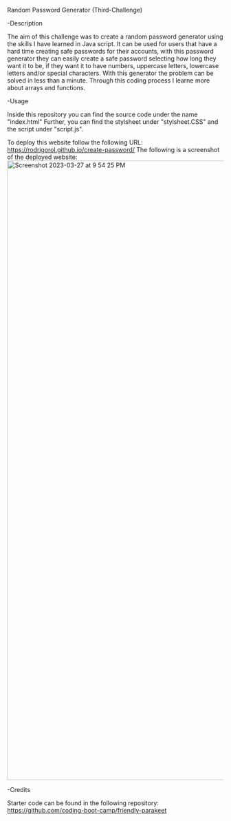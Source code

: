 Random Password Generator (Third-Challenge)

-Description

The aim of this challenge was to create a random password generator using the skills I have learned in Java script. It can be used for users that have a hard time creating safe passwords for their accounts, with this password generator they can easily create a safe password selecting how long they want it to be, if they want it to have numbers, uppercase letters, lowercase letters and/or special characters. With this generator the problem can be solved in less than a minute. Through this coding process I learne more about arrays and functions.

-Usage

Inside this repository you can find the source code under the name "index.html" Further, you can find the stylsheet under "stylsheet.CSS" and the script under "script.js".

To deploy this website follow the following URL: https://rodrigorol.github.io/create-password/ 
The following is a screenshot of the deployed website:
<img width="1440" alt="Screenshot 2023-03-27 at 9 54 25 PM" src="https://user-images.githubusercontent.com/126302497/228123964-29f01752-820f-4dfb-b371-947ac5f5cf4e.png">


-Credits

Starter code can be found in the following repository: https://github.com/coding-boot-camp/friendly-parakeet
